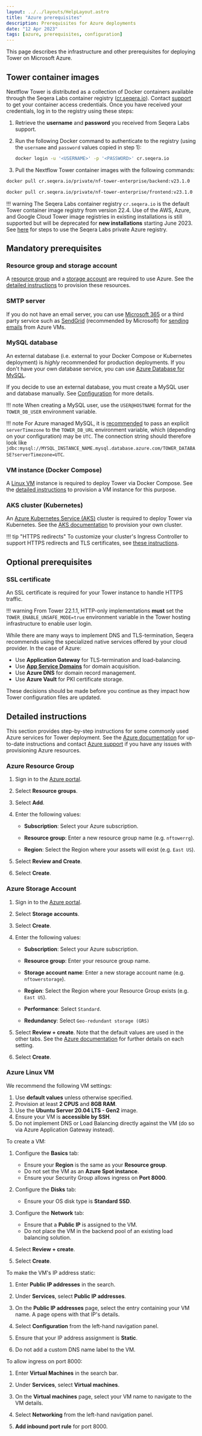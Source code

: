 ```yaml
---
layout: ../../layouts/HelpLayout.astro
title: "Azure prerequisites"
description: Prerequisites for Azure deployments
date: "12 Apr 2023"
tags: [azure, prerequisites, configuration]
---
```


This page describes the infrastructure and other prerequisites for deploying Tower on Microsoft Azure.

## Tower container images

Nextflow Tower is distributed as a collection of Docker containers available through the Seqera Labs
container registry ([cr.seqera.io](https://cr.seqera.io)). Contact [support](https://support.seqera.io) to get your container access credentials. Once you have received your credentials, log in to the registry using these steps:

1. Retrieve the **username** and **password** you received from Seqera Labs support.

2. Run the following Docker command to authenticate to the registry (using the `username` and `password` values copied in step 1):

    ```bash
    docker login -u '<USERNAME>' -p '<PASSWORD>' cr.seqera.io
    ```

3. Pull the Nextflow Tower container images with the following commands:

```bash
docker pull cr.seqera.io/private/nf-tower-enterprise/backend:v23.1.0

docker pull cr.seqera.io/private/nf-tower-enterprise/frontend:v23.1.0
```

<!-- prettier-ignore-start -->
!!! warning
    The Seqera Labs container registry `cr.seqera.io` is the default Tower container image registry from version 22.4. Use of the AWS, Azure, and Google Cloud Tower image registries in existing installations is still supported but will be deprecated for **new installations** starting June 2023. See [here](../advanced-topics/tower-container-images.md) for steps to use the Seqera Labs private Azure registry. 
<!-- prettier-ignore-end --> 

## Mandatory prerequisites

### Resource group and storage account

A [resource group](https://docs.microsoft.com/en-us/azure/azure-resource-manager/management/manage-resource-groups-portal) and a [storage account](https://docs.microsoft.com/en-us/azure/storage/common/storage-account-overview) are required to use Azure. See the [detailed instructions](#detailed-instructions) to provision these resources.

### SMTP server

If you do not have an email server, you can use [Microsoft 365](https://docs.microsoft.com/en-us/exchange/mail-flow-best-practices/how-to-set-up-a-multifunction-device-or-application-to-send-email-using-microsoft-365-or-office-365) or a third party service such as [SendGrid](https://docs.sendgrid.com/for-developers/partners/microsoft-azure-2021) (recommended by Microsoft) for [sending emails](https://docs.microsoft.com/en-us/azure/virtual-network/troubleshoot-outbound-smtp-connectivity#recommended-method-of-sending-email) from Azure VMs.

### MySQL database

An external database (i.e. external to your Docker Compose or Kubernetes deployment) is _highly_ recommended for production deployments. If you don't have your own database service, you can use [Azure Database for MySQL](https://docs.microsoft.com/en-us/azure/mysql/quickstart-create-mysql-server-database-using-azure-portal).

If you decide to use an external database, you must create a MySQL user and database manually. See [Configuration](../configuration/database_and_redis.md) for more details.

<!-- prettier-ignore-start -->
!!! note
    When creating a MySQL user, use the `USER@HOSTNAME` format for the `TOWER_DB_USER` environment variable.

!!! note
    For Azure managed MySQL, it is [recommended](https://docs.microsoft.com/en-us/azure/mysql/connect-java#prepare-a-configuration-file-to-connect-to-azure-database-for-mysql) to pass an explicit `serverTimezone` to the `TOWER_DB_URL` environment variable, which (depending on your configuration) may be `UTC`. The connection string should therefore look like `jdbc:mysql://MYSQL_INSTANCE_NAME.mysql.database.azure.com/TOWER_DATABASE?serverTimezone=UTC`.
<!-- prettier-ignore-end -->

### VM instance (Docker Compose)

A [Linux VM](https://azure.microsoft.com/en-us/services/virtual-machines/) instance is required to deploy Tower via Docker Compose. See the [detailed instructions](#detailed-instructions) to provision a VM instance for this purpose.

### AKS cluster (Kubernetes)

An [Azure Kubernetes Service (AKS)](https://docs.microsoft.com/en-us/azure/aks/kubernetes-walkthrough-portal) cluster is required to deploy Tower via Kubernetes. See the [AKS documentation](https://learn.microsoft.com/en-us/azure/architecture/aws-professional/eks-to-aks/) to provision your own cluster.

<!-- prettier-ignore-start -->
!!! tip "HTTPS redirects"
    To customize your cluster's Ingress Controller to support HTTPS redirects and TLS certificates, see [these instructions](https://azure.github.io/application-gateway-kubernetes-ingress/).
<!-- prettier-ignore-end -->

## Optional prerequisites

### SSL certificate

An SSL certificate is required for your Tower instance to handle HTTPS traffic.

<!-- prettier-ignore-start -->
!!! warning
    From Tower 22.1.1, HTTP-only implementations **must** set the `TOWER_ENABLE_UNSAFE_MODE=true` environment variable in the Tower hosting infrastructure to enable user login.
<!-- prettier-ignore-end -->

While there are many ways to implement DNS and TLS-termination, Seqera recommends using the specialized native services offered by your cloud provider. In the case of Azure:

-   Use **Application Gateway** for TLS-termination and load-balancing.
-   Use [**App Service Domains**](https://docs.microsoft.com/en-us/azure/dns/dns-overview) for domain acquisition.
-   Use **Azure DNS** for domain record management.
-   Use **Azure Vault** for PKI certificate storage.

These decisions should be made before you continue as they impact how Tower configuration files are updated.

<!-- To do: Write section on this. Use Application Gateway. Blurb about why  -->

<!-- ? Where to get from? [Free managed cert through App Service. Can generate own. Can buy from Azure (via GoDaddy). Store in Azure Key Vault](https://docs.microsoft.com/en-us/azure/app-service/configure-ssl-certificate) -->
<!-- ### Option 1: Microsoft-Specific -->
<!-- ? This is? [Application Gateway with TLS](https://docs.microsoft.com/en-us/azure/application-gateway/create-ssl-portal), [Application Gateway DNS](https://docs.microsoft.com/en-us/azure/application-gateway/application-gateway-faq), route traffic via DNS system (Route53/Azure DNS) -->

<!-- App service seems to offer DNS and certs but appears to be a full deployment solution - no need for the VM. -->
<!-- URL xxxxx.azurewebsites.net -> seems to allow custom domains (can buy from Azure) -->

## Detailed instructions

This section provides step-by-step instructions for some commonly used Azure services for Tower deployment. See the [Azure documentation](https://docs.microsoft.com/en-us/azure/?product=popular) for up-to-date instructions and contact [Azure support](https://support.microsoft.com/en-us/topic/contact-microsoft-azure-support-2315e669-8b1f-493b-5fb1-d88a8736ffe4) if you have any issues with provisioning Azure resources.

### Azure Resource Group

1. Sign in to the [Azure portal](https://portal.azure.com).

2. Select **Resource groups**.

3. Select **Add**.

4. Enter the following values:

    - **Subscription**: Select your Azure subscription.

    - **Resource group**: Enter a new resource group name (e.g. `nftowerrg`).

    - **Region**: Select the Region where your assets will exist (e.g. `East US`).

5. Select **Review and Create**.

6. Select **Create**.

### Azure Storage Account

1. Sign in to the [Azure portal](https://portal.azure.com).

2. Select **Storage accounts**.

3. Select **Create**.

4. Enter the following values:

    - **Subscription**: Select your Azure subscription.

    - **Resource group**: Enter your resource group name.

    - **Storage account name**: Enter a new storage account name (e.g. `nftowerstorage`).

    - **Region**: Select the Region where your Resource Group exists (e.g. `East US`).

    - **Performance**: Select `Standard`.

    - **Redundancy**: Select `Geo-redundant storage (GRS)`

5. Select **Review + create**. Note that the default values are used in the other tabs. See the [Azure documentation](https://docs.microsoft.com/en-ca/azure/storage/common/storage-account-create?tabs=azure-portal#create-a-storage-account-1) for further details on each setting.

6. Select **Create**.

### Azure Linux VM

We recommend the following VM settings:

1. Use **default values** unless otherwise specified.
2. Provision at least **2 CPUS** and **8GB RAM**.
3. Use the **Ubuntu Server 20.04 LTS - Gen2** image.
4. Ensure your VM is **accessible by SSH**.
5. Do not implement DNS or Load Balancing directly against the VM (do so via Azure Application Gateway instead).

To create a VM:

1. Configure the **Basics** tab:

    - Ensure your **Region** is the same as your **Resource group**.
    - Do not set the VM as an **Azure Spot instance**.
    - Ensure your Security Group allows ingress on **Port 8000**.

2. Configure the **Disks** tab:

    - Ensure your OS disk type is **Standard SSD**.

3. Configure the **Network** tab:

    - Ensure that a **Public IP** is assigned to the VM.
    - Do not place the VM in the backend pool of an existing load balancing solution.

4. Select **Review + create**.

5. Select **Create**.

To make the VM's IP address static:

1. Enter **Public IP addresses** in the search.

2. Under **Services**, select **Public IP addresses**.

3. On the **Public IP addresses** page, select the entry containing your VM name. A page opens with that IP's details.

4. Select **Configuration** from the left-hand navigation panel.

5. Ensure that your IP address assignment is **Static**.

6. Do not add a custom DNS name label to the VM.

To allow ingress on port 8000:

1. Enter **Virtual Machines** in the search bar.

2. Under **Services**, select **Virtual machines**.

3. On the **Virtual machines** page, select your VM name to navigate to the VM details.

4. Select **Networking** from the left-hand navigation panel.

5. **Add inbound port rule** for port 8000.
